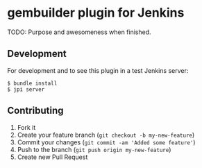 # gembuilder plugin for Jenkins

TODO: Purpose and awesomeness when finished.

## Development

For development and to see this plugin in a test Jenkins server:

```
$ bundle install
$ jpi server
```

## Contributing

1. Fork it
2. Create your feature branch (`git checkout -b my-new-feature`)
3. Commit your changes (`git commit -am 'Added some feature'`)
4. Push to the branch (`git push origin my-new-feature`)
5. Create new Pull Request
